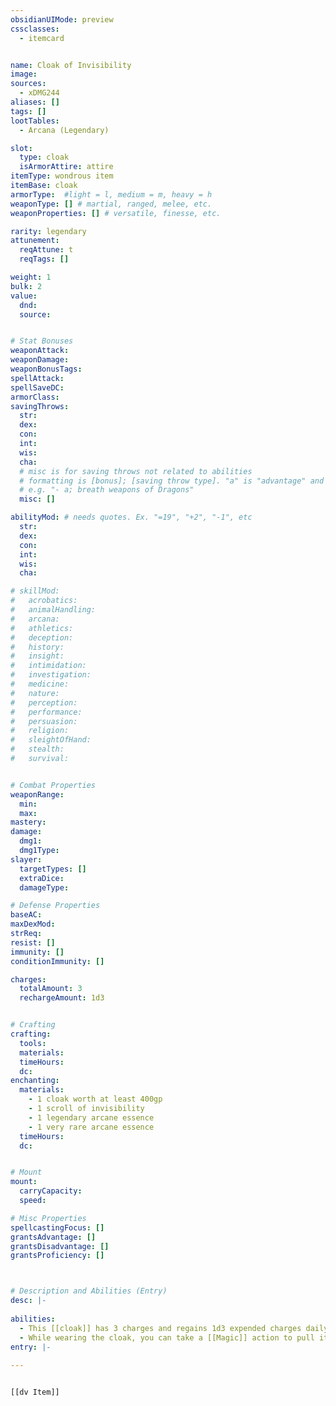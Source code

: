 ```yaml
---
obsidianUIMode: preview
cssclasses:
  - itemcard


name: Cloak of Invisibility
image: 
sources: 
  - xDMG244
aliases: []
tags: []
lootTables: 
  - Arcana (Legendary)

slot:
  type: cloak
  isArmorAttire: attire
itemType: wondrous item
itemBase: cloak
armorType:  #light = l, medium = m, heavy = h
weaponType: [] # martial, ranged, melee, etc.
weaponProperties: [] # versatile, finesse, etc.

rarity: legendary
attunement:
  reqAttune: t
  reqTags: []

weight: 1
bulk: 2
value:
  dnd: 
  source: 


# Stat Bonuses
weaponAttack:
weaponDamage: 
weaponBonusTags:
spellAttack:
spellSaveDC:
armorClass: 
savingThrows: 
  str:
  dex:
  con:
  int:
  wis:
  cha:
  # misc is for saving throws not related to abilities
  # formatting is [bonus]; [saving throw type]. "a" is "advantage" and 1,2,3 are for +1,+2,+3 etc. 
  # e.g. "- a; breath weapons of Dragons"
  misc: []

abilityMod: # needs quotes. Ex. "=19", "+2", "-1", etc
  str: 
  dex: 
  con: 
  int: 
  wis: 
  cha: 

# skillMod:
#   acrobatics:
#   animalHandling:
#   arcana:
#   athletics:
#   deception:
#   history:
#   insight:
#   intimidation:
#   investigation:
#   medicine:
#   nature:
#   perception:
#   performance:
#   persuasion:
#   religion:
#   sleightOfHand:
#   stealth:
#   survival:


# Combat Properties
weaponRange:
  min: 
  max: 
mastery: 
damage:
  dmg1: 
  dmg1Type: 
slayer:
  targetTypes: []
  extraDice: 
  damageType: 

# Defense Properties
baseAC: 
maxDexMod: 
strReq: 
resist: []
immunity: []
conditionImmunity: []

charges:
  totalAmount: 3
  rechargeAmount: 1d3


# Crafting
crafting:
  tools: 
  materials:
  timeHours: 
  dc: 
enchanting:
  materials: 
    - 1 cloak worth at least 400gp
    - 1 scroll of invisibility
    - 1 legendary arcane essence
    - 1 very rare arcane essence
  timeHours: 
  dc: 


# Mount
mount:
  carryCapacity:
  speed:

# Misc Properties
spellcastingFocus: []
grantsAdvantage: []
grantsDisadvantage: []
grantsProficiency: []



# Description and Abilities (Entry)
desc: |-
  
abilities:
  - This [[cloak]] has 3 charges and regains 1d3 expended charges daily at dawn. 
  - While wearing the cloak, you can take a [[Magic]] action to pull its hood over your head and expend 1 charge to give yourself the [[Invisible]] condition for 1 hour. The effect ends early if you pull the hood down (no action required) or cease wearing the hood.
entry: |-
   
---
```


```meta-bind-embed

[[dv Item]]

```